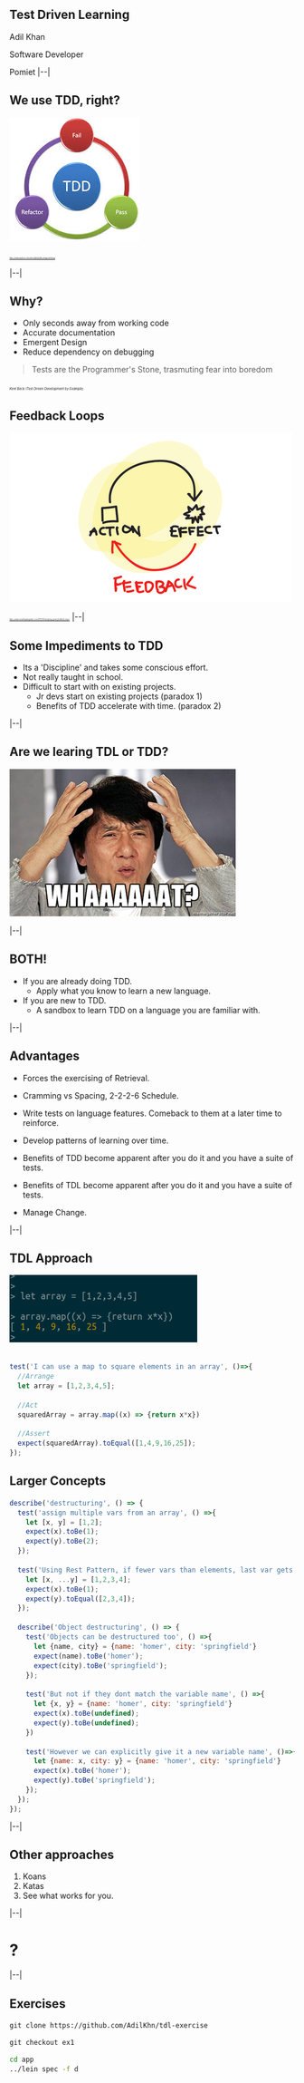 ## Test Driven Learning

Adil Khan

Software Developer

Pomiet
|--|

## We use TDD, right?

![](./assets/images/tdd.jpeg)

<cite style="font-size: 20%">https://www.perforce.com/sites/default/files/images/tdd.png</cite>

|--|
## Why?
- Only seconds away from working code <!-- .element: class="fragment" data-fragment-index="1" -->
- Accurate documentation <!-- .element: class="fragment" data-fragment-index="2" -->
- Emergent Design <!-- .element: class="fragment" data-fragment-index="3" -->
- Reduce dependency on debugging <!-- .element: class="fragment" data-fragment-index="4" -->


> Tests are the Programmer's Stone, trasmuting fear into boredom

<cite style="font-size: 40%"> *Kent Beck (Test Driven Development by Example)* </cite>


## Feedback Loops
![](./assets/images/fb-loop.png)

<cite style="font-size: 20%">https://www.smashingmagazine.com/2013/02/designing-great-feedback-loops/</cite>
|--|
## Some Impediments to TDD
- Its a 'Discipline' and takes some conscious effort.<!-- .element: class="fragment" data-fragment-index="0" -->
- Not really taught in school.<!-- .element: class="fragment" data-fragment-index="1" -->
- Difficult to start with on existing projects.<!-- .element: class="fragment" data-fragment-index="2" -->
  - Jr devs start on existing projects (paradox 1)<!-- .element: class="fragment" data-fragment-index="3" -->
  - Benefits of TDD accelerate with time. (paradox 2)<!-- .element: class="fragment" data-fragment-index="4" -->

|--|
## Are we learing TDL or TDD?

![](./assets/images/confused.jpg)<!-- .element: class="fragment" data-fragment-index="1" -->

|--|
## BOTH!
- If you are already doing TDD.<!-- .element: class="fragment" data-fragment-index="1" -->
  - Apply what you know to learn a new language.<!-- .element: class="fragment" data-fragment-index="2" -->
- If you are new to TDD.<!-- .element: class="fragment" data-fragment-index="3" -->
  - A sandbox to learn TDD on a language you are familiar with.<!-- .element: class="fragment" data-fragment-index="4" -->

|--|
## Advantages
- Forces the exercising of Retrieval. <!-- .element: class="fragment" data-fragment-index="1" -->
- Cramming vs Spacing, 2-2-2-6 Schedule.<!-- .element: class="fragment" data-fragment-index="2" -->
- Write tests on language features. Comeback to them at a later time to reinforce.<!-- .element: class="fragment" data-fragment-index="3" -->
- Develop patterns of learning over time.<!-- .element: class="fragment" data-fragment-index="4" -->


- Benefits of TDD become apparent after you do it and you have a suite of tests.
- Benefits of TDL become apparent after you do it and you have a suite of tests.
- Manage Change.

|--|
## TDL Approach

![](./assets/images/node-repl.png)<!-- .element: class="fragment" data-fragment-index="1" -->

```javascript

test('I can use a map to square elements in an array', ()=>{
  //Arrange
  let array = [1,2,3,4,5];

  //Act
  squaredArray = array.map((x) => {return x*x})

  //Assert
  expect(squaredArray).toEqual([1,4,9,16,25]);
});

```
<!-- .element: class="fragment" data-fragment-index="2" -->



## Larger Concepts

```javascript
describe('destructuring', () => {
  test('assign multiple vars from an array', () =>{
    let [x, y] = [1,2];
    expect(x).toBe(1);
    expect(y).toBe(2);
  });

  test('Using Rest Pattern, if fewer vars than elements, last var gets rest', () =>{
    let [x, ...y] = [1,2,3,4];
    expect(x).toBe(1);
    expect(y).toEqual([2,3,4]);
  });

  describe('Object destructuring', () => {
    test('Objects can be destructured too', () =>{
      let {name, city} = {name: 'homer', city: 'springfield'}
      expect(name).toBe('homer');
      expect(city).toBe('springfield');
    });

    test('But not if they dont match the variable name', () =>{
      let {x, y} = {name: 'homer', city: 'springfield'}
      expect(x).toBe(undefined);
      expect(y).toBe(undefined);
    })

    test('However we can explicitly give it a new variable name', ()=>{
      let {name: x, city: y} = {name: 'homer', city: 'springfield'}
      expect(x).toBe('homer');
      expect(y).toBe('springfield');
    });
  });
});
``` 
<!-- .element: style="font-size: 23%" -->

|--|
## Other approaches
1. Koans
2. Katas
3. See what works for you.

|--|
# ? <!-- .element: style="font-size: 1500%" -->
|--|
## Exercises

```
git clone https://github.com/AdilKhn/tdl-exercise

```

```
git checkout ex1
```

```bash
cd app
../lein spec -f d
```
